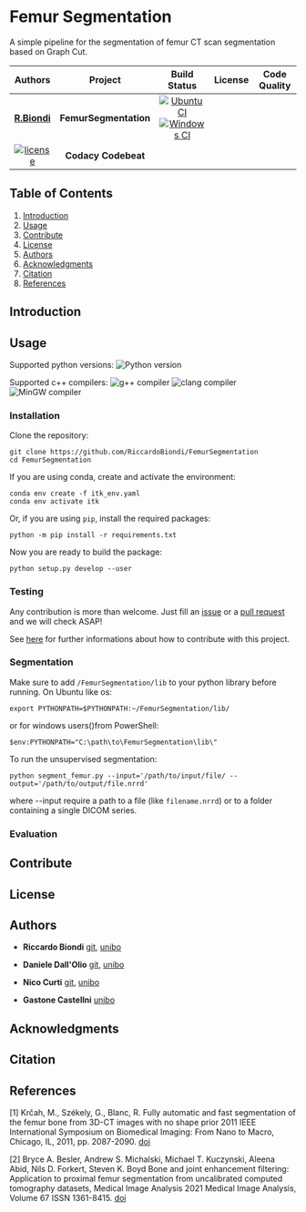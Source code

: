 # Femur Segmentation

A simple pipeline for the segmentation of femur CT scan segmentation based on Graph Cut.

| **Authors**  | **Project** |  **Build Status** | **License** | **Code Quality** |
|:------------:|:-----------:|:-----------------:|:-----------:|:----------------:|
| [**R.Biondi**](https://github.com/RiccardoBiondi) | **FemurSegmentation** | [![Ubuntu CI](https://github.com/RiccardoBiondi/FemurSegmentation/workflows/Ubuntu%20CI/badge.svg)](https://github.com/RiccardoBiondi/FemurSegmentation/actions/workflows/ubuntu.yml) [![Windows CI](https://github.com/RiccardoBiondi/FemurSegmentation/workflows/Windows%20CI/badge.svg)](https://github.com/RiccardoBiondi/FemurSegmentation/actions/workflows/windows.yml)
|[![license](https://img.shields.io/github/license/mashape/apistatus.svg)]()|**Codacy**  **Codebeat** |

## Table of Contents

  1. [Introduction](#Introdouction)
  2. [Usage](#Usage)
  3. [Contribute](#Contribute)
  4. [License](#Lincense)
  5. [Authors](#Authors)
  6. [Acknowledgments](#Acknowledgments)
  7. [Citation](#Citation)
  8. [References](#Refereces)

## Introduction

## Usage

Supported python versions: ![Python version](https://img.shields.io/badge/python-3.6.*|3.7.*|3.8.*-blue.svg)

Supported c++ compilers: ![g++ compiler](https://img.shields.io/badge/g++-7.*|8.*|9.*-orange.svg)
![clang compiler](https://img.shields.io/badge/clang-3.*|4.*-red.svg)
![MinGW compiler](https://img.shields.io/badge/MinGW-3.*|4.*-green.svg)

### Installation

Clone the repository:

```console
git clone https://github.com/RiccardoBiondi/FemurSegmentation
cd FemurSegmentation
```

If you are using conda, create and activate the environment:

```console
conda env create -f itk_env.yaml
conda env activate itk
```

Or, if you are using `pip`, install the required packages:

```console
python -m pip install -r requirements.txt
```

Now you are ready to build the package:

```console
python setup.py develop --user
```



### Testing

Any contribution is more than welcome. Just fill an [issue](./.github/ISSUE_TEMPLATE.md) or a [pull request](./.github/PULL_REQUEST_TEMPLATE.md) and we will check ASAP!

See [here](https://github.com/RiccardoBiondi/FemurSegmentation/blob/master/CONTRIBUTING.md) for further informations about how to contribute with this project.

### Segmentation

Make sure to add `/FemurSegmentation/lib` to your python library before running. On Ubuntu like os:
```console
export PYTHONPATH=$PYTHONPATH:~/FemurSegmentation/lib/
```

or for windows users()from PowerShell:
```console
$env:PYTHONPATH="C:\path\to\FemurSegmentation\lib\"
```
To run the unsupervised segmentation:
```console
python segment_femur.py --input='/path/to/input/file/ --output='/path/to/output/file.nrrd'
```

where --input require a path to a file (like `filename.nrrd`) or to a folder containing a single DICOM series.

### Evaluation

## Contribute

## License

## Authors

* **Riccardo Biondi** [git](https://github.com/RiccardoBiondi), [unibo](https://www.unibo.it/sitoweb/riccardo.biondi7)

* **Daniele Dall'Olio** [git](https://github.com/DanieleDallOlio), [unibo](https://www.unibo.it/sitoweb/daniele.dallolio)

* **Nico Curti** [git](https://github.com/Nico-Curti), [unibo](https://www.unibo.it/sitoweb/nico.curti2)

* **Gastone Castellni** [unibo](https://www.unibo.it/sitoweb/gastone.castellani)

## Acknowledgments

## Citation

## References

<a id="1">[1]</a>
Krčah, M., Székely, G., Blanc, R.
Fully automatic and fast segmentation of the femur bone from 3D-CT images with no shape prior
2011 IEEE International Symposium on Biomedical Imaging: From Nano to Macro, Chicago, IL, 2011, pp. 2087-2090. [doi](https://doi.org/10.1109/ISBI.2011.5872823)


<a id="2">[2]</a>
Bryce A. Besler, Andrew S. Michalski, Michael T. Kuczynski, Aleena Abid, Nils D. Forkert, Steven K. Boyd
Bone and joint enhancement filtering: Application to proximal femur segmentation from uncalibrated computed tomography datasets,
Medical Image Analysis
2021 Medical Image Analysis, Volume 67 ISSN 1361-8415. [doi](https://doi.org/10.1016/j.media.2020.101887)
